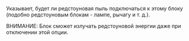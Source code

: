 ﻿Указывает, будет ли редстоуновая пыль подключаться к этому блоку (подобно редстоуновым блокам - лампе, рычагу и т. д.).

ВНИМАНИЕ: Блок сможет излучать редстоуновой энергии даже при отключении этой опции.